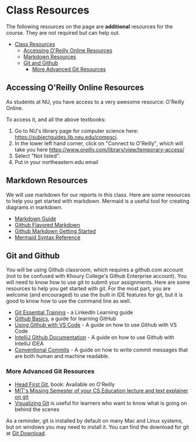 # Class Resources

The following resources on the page are **additional** resources for the course. They are not required but can help out. 

- [Class Resources](#class-resources)
  - [Accessing O'Reilly Online Resources](#accessing-oreilly-online-resources)
  - [Markdown Resources](#markdown-resources)
  - [Git and Github](#git-and-github)
    - [More Advanced Git Resources](#more-advanced-git-resources)



## Accessing O'Reilly Online Resources

As students at NU, you have access to a very awesome resource: O'Reilly Online. 

To access it, and all the above textbooks:
1. Go to NU's library page for computer science here: https://subjectguides.lib.neu.edu/compsci. 
2. In the lower left hand corner, click on "Connect to O'Reilly", which will take you here https://www.oreilly.com/library/view/temporary-access/  
3. Select "Not listed".
4. Put in your northeastern.edu email
   

## Markdown Resources

We will use markdown for our reports in this class. Here are some resources to help you get started with markdown. Mermaid is a useful tool for creating diagrams in markdown.

* [Markdown Guide](https://www.markdownguide.org/basic-syntax/)
* [Github Flavored Markdown](https://guides.github.com/features/mastering-markdown/)
* [Github Markdown Getting Started](https://docs.github.com/en/get-started/writing-on-github/getting-started-with-writing-and-formatting-on-github/basic-writing-and-formatting-syntax)
* [Mermaid Syntax Reference](https://mermaid.js.org/intro/syntax-reference.html) 


## Git and Github
You will be using Github classroom, which requires a github.com account (not to be confused with Khoury College's Github Enterprise account). You will need to know how to use git to submit your assignments. Here are some resources to help you get started with git. For the most part, you are welcome (and encouraged) to use the built in IDE features for git, but it is good to know how to use the command line as well.


* [Git Essential Training](https://www.linkedin.com/learning/git-essential-training-the-basics/use-git-version-control-software-to-manage-project-code) - a LinkedIn Learning guide
* [Github Basics](https://guides.github.com/introduction/git-handbook/), a guide for learning GitHub
* [Using Github with VS Code](https://code.visualstudio.com/docs/sourcecontrol/intro-to-git) - A guide on how to use Github with VS Code
* [IntelliJ Github Documentation](https://www.jetbrains.com/help/idea/github.html) - A guide on how to use Github with IntelliJ IDEA
* [Conventional Commits](https://www.conventionalcommits.org/en/v1.0.0/) - A guide on how to write commit messages that are both human and machine readable. 


### More Advanced Git Resources
* [Head First Git](https://learning.oreilly.com/library/view/head-first-git/9781492092506/), book: Available on O'Reilly
* [MIT's Missing Semester of your CS Education lecture and text explainer on git](https://missing.csail.mit.edu/2020/version-control/)
* [Visualizing Git](http://git-school.github.io/visualizing-git/) is useful for learners who want to know what is going on behind the scenes


As a reminder, git is installed by default on many Mac and Linux systems, but on windows you may need to install it. You can find the download for git at [Git Download](https://git-scm.com/downloads).


